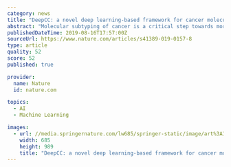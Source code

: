 ```yaml
---
category: news
title: "DeepCC: a novel deep learning-based framework for cancer molecular subtype classification"
abstract: "Molecular subtyping of cancer is a critical step towards more individualized therapy and provides important biological insights into cancer heterogeneity. Although gene expression signature-based classification has been widely demonstrated to be an ..."
publishedDateTime: 2019-08-16T17:57:00Z
sourceUrl: https://www.nature.com/articles/s41389-019-0157-8
type: article
quality: 52
score: 52
published: true

provider:
  name: Nature
  id: nature.com

topics:
  - AI
  - Machine Learning

images:
  - url: //media.springernature.com/lw685/springer-static/image/art%3A10.1038%2Fs41389-019-0157-8/MediaObjects/41389_2019_157_Fig4_HTML.png
    width: 685
    height: 989
    title: "DeepCC: a novel deep learning-based framework for cancer molecular subtype classification"
---
```

